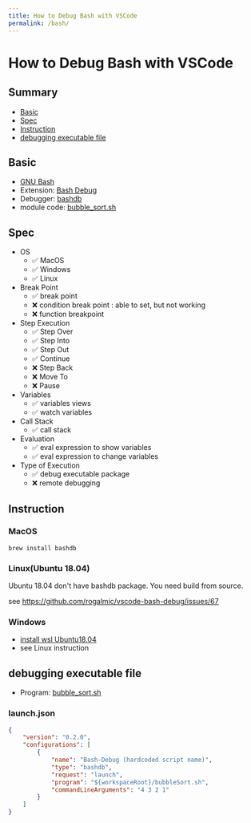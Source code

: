 ```yaml
---
title: How to Debug Bash with VSCode
permalink: /bash/
---
```

# How to Debug Bash with VSCode

## Summary

* [Basic](#basic)
* [Spec](#spec)
* [Instruction](#instruction)
* [debugging executable file](#debugging-executable-file)

## Basic

* [GNU Bash](https://www.gnu.org/software/bash/)
* Extension: [Bash Debug](https://marketplace.visualstudio.com/items?itemName=rogalmic.bash-debug)
* Debugger: [bashdb](http://bashdb.sourceforge.net/)
* module code: [bubble_sort.sh](https://github.com/74th/vscode-debug-specs/blob/master/bash/bubbleSort.sh)

## Spec

* OS
	* ✅ MacOS
	* ✅ Windows
	* ✅ Linux
* Break Point
	* ✅ break point
	* ❌ condition break point : able to set, but not working
	* ❌ function breakpoint
* Step Execution
	* ✅ Step Over
	* ✅ Step Into
	* ✅ Step Out
	* ✅ Continue
	* ❌ Step Back
	* ❌ Move To
	* ❌ Pause
* Variables
	* ✅ variables views
	* ✅ watch variables
* Call Stack
	* ✅ call stack
* Evaluation
	* ✅ eval expression to show variables
	* ✅ eval expression to change variables
* Type of Execution
	* ✅ debug executable package
	* ❌ remote debugging

## Instruction

### MacOS

```
brew install bashdb
```

### Linux(Ubuntu 18.04)

Ubuntu 18.04 don't have bashdb package. You need build from source.

see https://github.com/rogalmic/vscode-bash-debug/issues/67

### Windows

* [install wsl Ubuntu18.04](https://www.microsoft.com/store/productId/9N9TNGVNDL3Q)
* see Linux instruction

## debugging executable file

* Program: [bubble_sort.sh](https://github.com/74th/vscode-debug-specs/blob/master/bash/bubbleSort.sh)

### launch.json

```json
{
	"version": "0.2.0",
	"configurations": [
		{
			"name": "Bash-Debug (hardcoded script name)",
			"type": "bashdb",
			"request": "launch",
			"program": "${workspaceRoot}/bubbleSort.sh",
			"commandLineArguments": "4 3 2 1"
		}
	]
}
```
